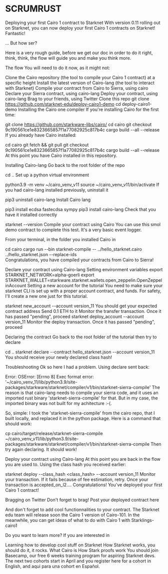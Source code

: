 # SCRUMRUST
Deploying your first Cairo 1 contract to Starknet
With version 0.11 rolling out on Starknet, you can now deploy your first Cairo 1 contracts on Starknet! Fantastic!

... But how ser?

Here is a very rough guide, before we get our doc in order to do it right, think, think, the flow will guide you and make you think more.

The flow
You will need to do it now, as it might not:

Clone the Cairo repository (the tool to compile your Cairo 1 contract) at a specific height
Install the latest version of Cairo-lang (the tool to interact with Starknet)
Compile your contract from Cairo to Sierra, using cairo
Declare your Sierra contract, using cairo-lang
Deploy your contract, using cairo-lang
Brag to your friends, using Twitter
Clone this repo
git clone https://github.com/starknet-edu/deploy-cairo1-demo
cd deploy-cairo1-demo
Installing the Cairo one compiler
If you're installing Cairo for the first time:

git clone https://github.com/starkware-libs/cairo/
cd cairo
git checkout 9c190561ce1e8323665857f1a77082925c817b4c
cargo build --all --release
If you already have Cairo installed:

cd cairo
git fetch && git pull
git checkout 9c190561ce1e8323665857f1a77082925c817b4c
cargo build --all --release
At this point you have Cairo installed in this repository.

Installing Cairo-lang
Go back to the root folder of the repo

cd ..
Set up a python virtual environment

python3.9 -m venv ~/cairo_venv_v11
source ~/cairo_venv_v11/bin/activate
If you had cairo-lang installed previously, uninstall it

pip3 uninstall cairo-lang
Install Cairo lang

pip3 install ecdsa fastecdsa sympy
pip3 install cairo-lang
Check that you have it installed correctly

starknet --version
Compile your contract using Cairo
You can use this smol demo contract to complete this test. It's a very basic event logger.

From your terminal, in the folder you installed Cairo in

cd cairo
cargo run --bin starknet-compile -- ../hello_starknet.cairo ../hello_starknet.json --replace-ids	
Congratulations, you have compiled your contracts from Cairo to Sierra!

Declare your contract using Cairo-lang
Setting environment variables
export STARKNET_NETWORK=alpha-goerli
export STARKNET_WALLET=starkware.starknet.wallets.open_zeppelin.OpenZeppelinAccount
Setting a new account for the tutorial
You need to make sure your starknet CLI is set up with a proper account contract, and funds. For safety, I'll create a new one just for this tutorial.

starknet new_account --account version_11
You should get your expected contract address
Send 0.1 ETH to it
Monitor the transfer transaction. Once it has passed "pending", proceed
starknet deploy_account --account version_11
Monitor the deploy transaction. Once it has passed "pending", proceed

Declaring the contract
Go back to the root folder of the tutorial then try to declare

cd ..
starknet declare --contract hello_starknet.json --account version_11
You should receive your newly declared class hash!

Troubleshooting
Ok so here I had a problem. Using declare sent back:

Error: OSError: [Errno 8] Exec format error: '~/cairo_venv_11/lib/python3.9/site-packages/starkware/starknet/compiler/v1/bin/starknet-sierra-compile'
The reason is that cairo-lang needs to compile your sierra code, and it uses an imported rust binary 'starknet-sierra-compile' for that. But in my case, the imported binary was not built for my achitecture :-(.

So, simple: I took the 'starknet-sierra-compile' from the cairo repo, that I built locally, and replaced it in the python package. Here is a command that should work:

cp cairo/target/release/starknet-sierra-compile ~/cairo_venv_v11/lib/python3.9/site-packages/starkware/starknet/compiler/v1/bin/starknet-sierra-compile
Then try again declaring. It should work!

Deploy your contract using Cairo-lang
At this point you are back in the flow you are used to. Using the class hash you received earlier:

starknet deploy --class_hash <class_hash> --account version_11
Monitor your transaction. If it fails because of fee estimation, retry. Once your transaction is accepted_on_l2.... Congratulations! You've deployed your first Cairo 1 contract!

Bragging on Twitter
Don't forget to brag! Post your deployed contract here

And don't forget to add cool functionnalities to your contract. The Starknet edu team will release soon the Cairo 1 version of Cairo-101. In the meanwhile, you can get ideas of what to do with Cairo 1 with Starklings-cairo1

Do you want to learn more?
If you are interested in

Learning how to develop cool stuff on Starknet
How Starknet works, you should do it, it rocks.
What Cairo is
How Stark proofs work You should join Basecamp, our free 6 weeks training program for aspiring Starknet devs. The next two cohorts start in April and you register here for a cohort in English, and aqui para una cohort en Español.
